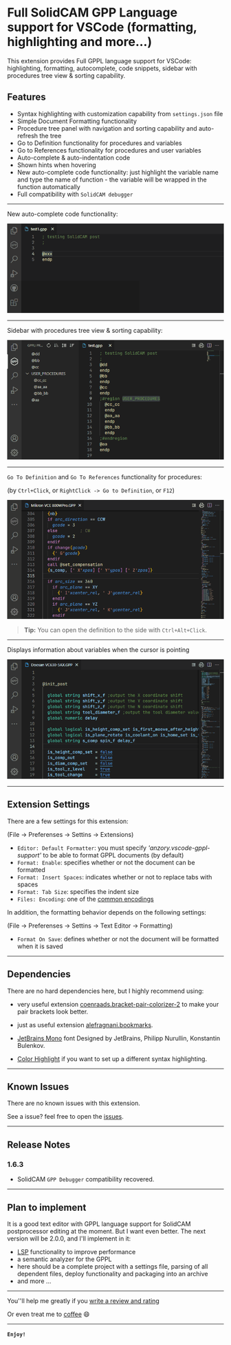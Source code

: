 # Full SolidCAM GPP Language support for VSCode (formatting, highlighting and more...)

This extension provides Full GPPL language support for VSCode: highlighting, formatting, autocomplete, code snippets, sidebar with procedures tree view & sorting capability.

## Features

- Syntax highlighting with customization capability from `settings.json` file
- Simple Document Formatting functionality
- Procedure tree panel with navigation and sorting capability and auto-refresh the tree
- Go to Definition functionality for procedures and variables
- Go to References functionality for procedures and user variables
- Auto-complete & auto-indentation code
- Shown hints when hovering
- New auto-complete code functionality: just highlight the variable name and type the name of function - the variable will be wrapped in the function automatically
- Full compatibility with `SolidCAM debugger`

---

New auto-complete code functionality:

![New auto-complete code functionality](https://github.com/anzory/vscode-gppl-support/blob/master/images/screens/auto-complete-functionality.gif?raw=true)

---

Sidebar with procedures tree view & sorting capability:

![Sidebar with procedure tree view](https://github.com/anzory/vscode-gppl-support/blob/master/images/screens/tree-sort.gif?raw=true)

---

`Go To Definition` and `Go To References` functionality for procedures:

(by `Ctrl+Click`, or `RightClick -> Go to Definition`, or `F12`)

![Go to Definition](https://github.com/anzory/vscode-gppl-support/blob/master/images/screens/goto-definition.gif?raw=true)

> **Tip:** You can open the definition to the side with `Ctrl+Alt+Click`.

---

Displays information about variables when the cursor is pointing

![Displays information](https://github.com/anzory/vscode-gppl-support/blob/master/images/screens/info-when-hover.gif?raw=true)

---

## Extension Settings

There are a few settings for this extension:

(File -> Preferenses -> Settins -> Extensions)

- `Editor: Default Formatter`: you must specify _'anzory.vscode-gppl-support'_ to be able to format GPPL documents (by default)
- `Format: Enable`: specifies whether or not the document can be formatted
- `Format: Insert Spaces`: indicates whether or not to replace tabs with spaces
- `Format: Tab Size`: specifies the indent size
- `Files: Encoding`: one of the [common encodings](https://en.wikipedia.org/wiki/Character_encoding#Common_character_encodings)

In addition, the formatting behavior depends on the following settings:

(File -> Preferenses -> Settins -> Text Editor -> Formatting)

- `Format On Save`: defines whether or not the document will be formatted when it is saved

---

## Dependencies

There are no hard dependencies here, but I highly recommend using:

- very useful extension [coenraads.bracket-pair-colorizer-2](https://marketplace.visualstudio.com/items?itemName=CoenraadS.bracket-pair-colorizer-2) to make your pair brackets look better.

- just as useful extension [alefragnani.bookmarks](https://marketplace.visualstudio.com/items?itemName=alefragnani.bookmarks).

- [JetBrains Mono](https://fonts.google.com/specimen/JetBrains+Mono?preview.text_type=custom) font Designed by JetBrains, Philipp Nurullin, Konstantin Bulenkov.

- [Color Highlight](https://marketplace.visualstudio.com/items?itemName=naumovs.color-highlight) if you want to set up a different syntax highlighting.

---

## Known Issues

There are no known issues with this extension.

See a issue? feel free to open the [issues](https://github.com/anzory/vscode-gppl-support/issues/new/choose).

---

## Release Notes

### 1.6.3

- SolidCAM `GPP Debugger` compatibility recovered.

---

## Plan to implement

It is a good text editor with GPPL language support for SolidCAM postprocessor editing at the moment. But I want even better. The next version will be 2.0.0, and I'll implement in it:

- [LSP](https://code.visualstudio.com/api/language-extensions/overview#language-server-protocol) functionality to improve performance
- a semantic analyzer for the GPPL
- here should be a complete project with a settings file, parsing of all dependent files, deploy functionality and packaging into an archive
- and more ...

---

You''ll help me greatly if you [write a review and rating](https://marketplace.visualstudio.com/items?itemName=anzory.vscode-gppl-support&ssr=false#review-details)

Or even treat me to [coffee](https://paypal.me/anzory?locale.x=en_EN)
😄

---

**`Enjoy!`**
